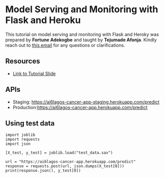 # Model Serving and Monitoring with Flask and Heroku


This tutorial on model serving and monitoring with Flask and Heroky was prepared by **Fortune Adekogbe** and taught by **Tejumade Afonja**. Kindly reach out to [this email](teju.afonja@aisatudayslagos.com) for any questions or clarifications.


## Resources

- [Link to Tutorial Slide](https://docs.google.com/presentation/d/1MvHjWl2WEF1pEBkwQiYdrkYrMv_HQq-h3ZEVxITpoT4/edit?usp=sharing)


## APIs
- Staging: https://ai6lagos-cancer-app-staging.herokuapp.com/predict
- Production:https://ai6lagos-cancer-app.herokuapp.com/predict

## Using test data
```
import joblib
import requests
import json

[X_test, y_test] = joblib.load("test_data.sav")

url = "https://ai6lagos-cancer-app.herokuapp.com/predict"
response = requests.post(url, json.dumps(X_test[0]))
print(response.json(), y_test[0])
```